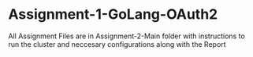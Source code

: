 # Assignment-1-GoLang-OAuth2

All Assignment Files are in Assignment-2-Main folder with instructions to run the cluster and neccesary configurations along with the Report

